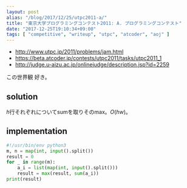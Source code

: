 ```yaml
---
layout: post
alias: "/blog/2017/12/25/utpc2011-a/"
title: "東京大学プログラミングコンテスト2011: A. プログラミングコンテスト"
date: "2017-12-25T19:10:34+09:00"
tags: [ "competitive", "writeup", "utpc", "atcoder", "aoj" ]
---
```


-   <http://www.utpc.jp/2011/problems/jam.html>
-   <https://beta.atcoder.jp/contests/utpc2011/tasks/utpc2011_1>
-   <http://judge.u-aizu.ac.jp/onlinejudge/description.jsp?id=2259>

この世界観 好き。

## solution

$h$行それぞれについてsumを取りそのmax。$O(hw)$。

## implementation

``` python
#!/usr/bin/env python3
m, n = map(int, input().split())
result = 0
for _ in range(m):
    a_i = list(map(int, input().split()))
    result = max(result, sum(a_i))
print(result)
```
